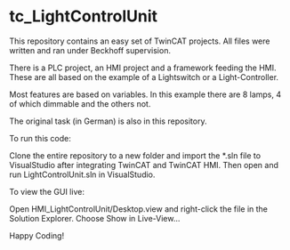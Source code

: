 # tc_LightControlUnit
This repository contains an easy set of TwinCAT projects.
All files were written and ran under Beckhoff supervision.

There is a PLC project, an HMI project and a framework feeding the HMI.
These are all based on the example of a Lightswitch or a Light-Controller.

Most features are based on variables.
In this example there are 8 lamps, 4 of which dimmable and the others not.

The original task (in German) is also in this repository.

To run this code:

Clone the entire repository to a new folder and import the *.sln file to VisualStudio after integrating TwinCAT and TwinCAT HMI.
Then open and run LightControlUnit.sln in VisualStudio.

To view the GUI live:

Open HMI_LightControlUnit/Desktop.view and right-click the file in the Solution Explorer.
Choose Show in Live-View...

Happy Coding!
